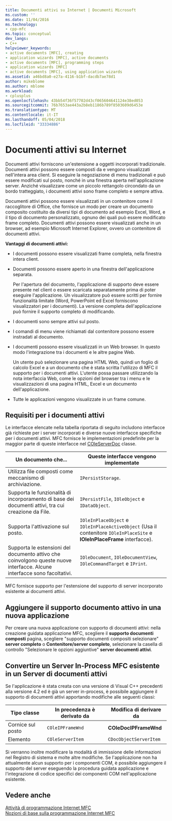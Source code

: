 ```yaml
---
title: Documenti attivi su Internet | Documenti Microsoft
ms.custom: ''
ms.date: 11/04/2016
ms.technology:
- cpp-mfc
ms.topic: conceptual
dev_langs:
- C++
helpviewer_keywords:
- active documents [MFC], creating
- application wizards [MFC], active documents
- active documents [MFC], programming steps
- application wizards [MFC]
- active documents [MFC], using application wizards
ms.assetid: a46bd8a0-e27a-4116-b1bf-dacdb7ae78d1
author: mikeblome
ms.author: mblome
ms.workload:
- cplusplus
ms.openlocfilehash: 43bb54f36f57702d43cf065604641124e38ed053
ms.sourcegitcommit: 76b7653ae443a2b8eb1186b789f8503609d6453e
ms.translationtype: MT
ms.contentlocale: it-IT
ms.lasthandoff: 05/04/2018
ms.locfileid: "33334886"
---
```

# <a name="active-documents-on-the-internet"></a>Documenti attivi su Internet
Documenti attivi forniscono un'estensione a oggetti incorporati tradizionale. Documenti attivi possono essere composti da e vengono visualizzati nell'intera area client. Si eseguire la negoziazione di menu tradizionali e può essere modificati sul posto, nonché in una finestra aperta nell'applicazione server. Anziché visualizzare come un piccolo rettangolo circondato da un bordo tratteggiato, i documenti attivi sono frame completo e sempre attiva.  
  
 Documenti attivi possono essere visualizzati in un contenitore come il raccoglitore di Office, che fornisce un modo per creare un documento composito costituito da diversi tipi di documento ad esempio Excel, Word, e il tipo di documento personalizzato, ognuno dei quali può essere modificato frame completo. Documenti attivi possono essere visualizzati anche in un browser, ad esempio Microsoft Internet Explorer, ovvero un contenitore di documenti attivi.  
  
 **Vantaggi di documenti attivi:**  
  
-   I documenti possono essere visualizzati frame completa, nella finestra intera client.  
  
-   Documenti possono essere aperto in una finestra dell'applicazione separata.  
  
     Per l'apertura del documento, l'applicazione di supporto deve essere presente nel client o essere scaricata separatamente prima di poter eseguire l'applicazione. Un visualizzatore può essere scritti per fornire funzionalità limitate (Word, PowerPoint ed Excel forniscono visualizzatori per i documenti). La versione completa dell'applicazione può fornire il supporto completo di modificando.  
  
-   I documenti sono sempre attivi sul posto.  
  
-   I comandi di menu viene richiamati dal contenitore possono essere instradati al documento.  
  
-   I documenti possono essere visualizzati in un Web browser. In questo modo l'integrazione tra i documenti e le altre pagine Web.  
  
     Un utente può selezionare una pagina HTML Web, quindi un foglio di calcolo Excel e a un documento che è stata scritta l'utilizzo di MFC il supporto per i documenti attivi. L'utente possa passare utilizzando la nota interfaccia Web, come le opzioni del browser tra i menu e le visualizzazioni di una pagina HTML, Excel e un documento dell'applicazione.  
  
-   Tutte le applicazioni vengono visualizzate in un frame comune.  
  
## <a name="requirements-for-active-documents"></a>Requisiti per i documenti attivi  
 Le interfacce elencate nella tabella riportata di seguito includono interfacce già richieste per i server incorporati e diverse nuove interfacce specifiche per i documenti attivi. MFC fornisce le implementazioni predefinite per la maggior parte di queste interfacce nel [COleServerDoc](../mfc/reference/coleserverdoc-class.md) classe.  
  
|Un documento che...|Queste interfacce vengono implementate|  
|-------------------------|---------------------------------|  
|Utilizza file composti come meccanismo di archiviazione.|`IPersistStorage`.|  
|Supporta le funzionalità di incorporamento di base dei documenti attivi, tra cui creazione da File.|`IPersistFile`, `IOleObject` e `IDataObject`.|  
|Supporta l'attivazione sul posto.|`IOleInPlaceObject` e `IOleInPlaceActiveObject` (Usa il contenitore `IOleInPlaceSite` e **IOleInPlaceFrame** interfacce).|  
|Supporta le estensioni del documento attivo che coinvolgono queste nuove interfacce. Alcune interfacce sono facoltativi.|`IOleDocument`, `IOleDocumentView`, `IOleCommandTarget` e `IPrint`.|  
  
 MFC fornisce supporto per l'estensione del supporto di server incorporato esistente ai documenti attivi.  
  
## <a name="add-active-document-support-to-a-new-application"></a>Aggiungere il supporto documento attivo in una nuova applicazione  
 Per creare una nuova applicazione con supporto di documenti attivi: nella creazione guidata applicazione MFC, scegliere il **supporto documenti composti** pagina, scegliere "supporto documenti compositi selezionare" **server completo** o  **Contenitore/server completo**, selezionare la casella di controllo "Selezionare le opzioni aggiuntive" **server documenti attivi**.  
  
##  <a name="_core_convert_an_existing_mfc_in.2d.process_server_to_an_activex_document_server"></a> Convertire un Server In-Process MFC esistente in un Server di documenti attivi  
 Se l'applicazione è stata creata con una versione di Visual C++ precedenti alla versione 4.2 ed è già un server in-process, è possibile aggiungere il supporto di documenti attivi apportando modifiche alle seguenti classi:  
  
|Tipo classe|In precedenza è derivato da|Modifica di derivare da|  
|----------------|---------------------------|---------------------------|  
|Cornice sul posto|`COleIPFrameWnd`|**COleDocIPFrameWnd**|  
|Elemento|`COleServerItem`|`CDocObjectServerItem`|  
  
 Si verranno inoltre modificare la modalità di immissione delle informazioni nel Registro di sistema e molte altre modifiche. Se l'applicazione non ha attualmente alcun supporto per i componenti COM, è possibile aggiungere il supporto del server eseguendo la procedura guidata applicazione e l'integrazione di codice specifici dei componenti COM nell'applicazione esistente.  
  
## <a name="see-also"></a>Vedere anche  
 [Attività di programmazione Internet MFC](../mfc/mfc-internet-programming-tasks.md)   
 [Nozioni di base sulla programmazione Internet MFC](../mfc/mfc-internet-programming-basics.md)

